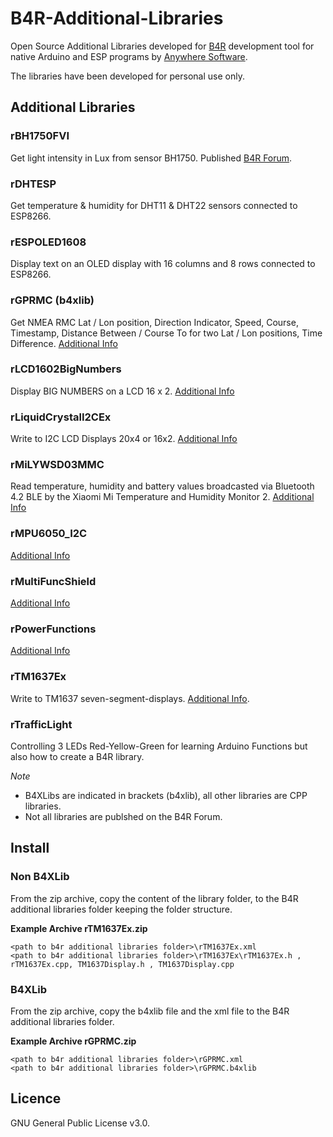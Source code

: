 # B4R-Additional-Libraries
Open Source Additional Libraries developed for [B4R](https://www.b4x.com/b4r.html) development tool for native Arduino and ESP programs by [Anywhere Software](https://www.b4x.com).

The libraries have been developed for personal use only.

## Additional Libraries

### rBH1750FVI
Get light intensity in Lux from sensor BH1750.
Published [B4R Forum](https://www.b4x.com/android/forum/threads/rbh1750fvi-digital-ambient-light-sensor.75663/).
### rDHTESP
Get temperature & humidity for DHT11 & DHT22 sensors connected to ESP8266.
### rESPOLED1608
Display text on an OLED display with 16 columns and 8 rows connected to ESP8266.
### rGPRMC (b4xlib)
Get NMEA RMC Lat / Lon position, Direction Indicator, Speed, Course, Timestamp, Distance Between / Course To for two Lat / Lon positions, Time Difference.
[Additional Info](https://www.b4x.com/android/forum/threads/rgprmc.132183/#post-834988)
### rLCD1602BigNumbers
Display BIG NUMBERS on a LCD 16 x 2.
[Additional Info](https://www.b4x.com/android/forum/threads/rlcd1602bignumbers-display-big-numbers.75745/)
### rLiquidCrystalI2CEx
Write to I2C LCD Displays 20x4 or 16x2.
[Additional Info](https://www.b4x.com/android/forum/threads/rliquidcrystali2cex.127742/)
### rMiLYWSD03MMC
Read temperature, humidity and battery values broadcasted via Bluetooth 4.2 BLE by the Xiaomi Mi Temperature and Humidity Monitor 2.
[Additional Info](https://www.b4x.com/android/forum/threads/rmilywsd03mmc-xiaomi-mi-temperature-humidity-monitor-2.131806/)
### rMPU6050_I2C
[Additional Info](https://www.b4x.com/android/forum/threads/rmpu6050_i2c-motiontracking.76143/)
### rMultiFuncShield
[Additional Info](https://www.b4x.com/android/forum/threads/rmultifuncshield-arduino-multi-function-shield.76003/)
### rPowerFunctions
[Additional Info](https://www.b4x.com/android/forum/threads/lego-power-functions-ir-control.68464/)
### rTM1637Ex
Write to TM1637 seven-segment-displays.
[Additional Info](https://www.b4x.com/android/forum/threads/rtm1637ex.127739/).
### rTrafficLight
Controlling 3 LEDs Red-Yellow-Green for learning Arduino Functions but also how to create a B4R library.

_Note_
* B4XLibs are indicated in brackets (b4xlib), all other libraries are CPP libraries.
* Not all libraries are publshed on the B4R Forum.

## Install
### Non B4XLib
From the zip archive, copy the content of the library folder, to the B4R additional libraries folder keeping the folder structure.

**Example Archive rTM1637Ex.zip**
```
<path to b4r additional libraries folder>\rTM1637Ex.xml
<path to b4r additional libraries folder>\rTM1637Ex\rTM1637Ex.h , rTM1637Ex.cpp, TM1637Display.h , TM1637Display.cpp 
```

### B4XLib
From the zip archive, copy the b4xlib file and the xml file to the B4R additional libraries folder.

**Example Archive rGPRMC.zip**
```
<path to b4r additional libraries folder>\rGPRMC.xml
<path to b4r additional libraries folder>\rGPRMC.b4xlib 
```

## Licence
GNU General Public License v3.0.

